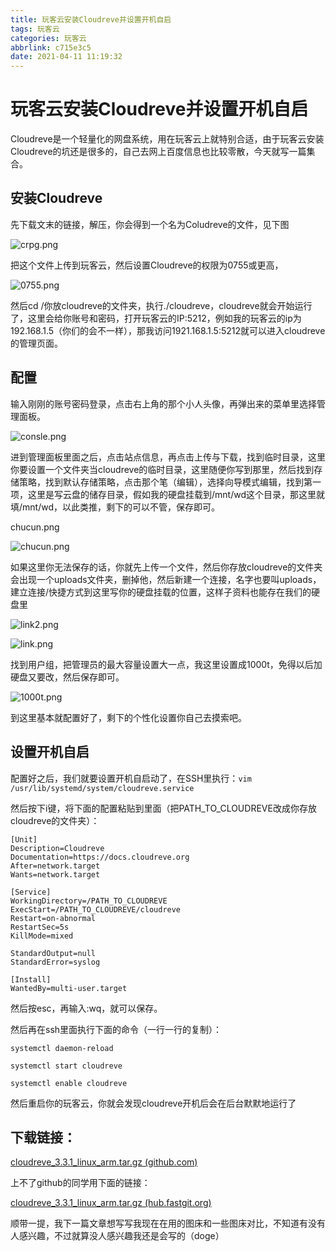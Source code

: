 ```yaml
---
title: 玩客云安装Cloudreve并设置开机自启
tags: 玩客云
categories: 玩客云
abbrlink: c715e3c5
date: 2021-04-11 11:19:32
---
```


# 玩客云安装Cloudreve并设置开机自启

Cloudreve是一个轻量化的网盘系统，用在玩客云上就特别合适，由于玩客云安装Cloudreve的坑还是很多的，自己去网上百度信息也比较零散，今天就写一篇集合。

## 安装Cloudreve

先下载文末的链接，解压，你会得到一个名为Coludreve的文件，见下图

![crpg.png](https://ivanstar.gitee.io/markdown-photo/cr/crpg.png)

把这个文件上传到玩客云，然后设置Cloudreve的权限为0755或更高，

![0755.png](https://ivanstar.gitee.io/markdown-photo/cr/0755.png)

然后cd /你放cloudreve的文件夹，执行./cloudreve，cloudreve就会开始运行了，这里会给你账号和密码，打开玩客云的IP:5212，例如我的玩客云的ip为192.168.1.5（你们的会不一样），那我访问1921.168.1.5:5212就可以进入cloudreve的管理页面。

## 配置 

输入刚刚的账号密码登录，点击右上角的那个小人头像，再弹出来的菜单里选择管理面板。

![consle.png](https://ivanstar.gitee.io/markdown-photo/cr/consle.png)

进到管理面板里面之后，点击站点信息，再点击上传与下载，找到临时目录，这里你要设置一个文件夹当cloudreve的临时目录，这里随便你写到那里，然后找到存储策略，找到默认存储策略，点击那个笔（编辑），选择向导模式编辑，找到第一项，这里是写云盘的储存目录，假如我的硬盘挂载到/mnt/wd这个目录，那这里就填/mnt/wd，以此类推，剩下的可以不管，保存即可。

chucun.png

![chucun.png](https://ivanstar.gitee.io/markdown-photo/cr/chucun.png)

如果这里你无法保存的话，你就先上传一个文件，然后你存放cloudreve的文件夹会出现一个uploads文件夹，删掉他，然后新建一个连接，名字也要叫uploads，建立连接/快捷方式到这里写你的硬盘挂载的位置，这样子资料也能存在我们的硬盘里

![link2.png](https://ivanstar.gitee.io/markdown-photo/cr/link2.png)

![link.png](https://ivanstar.gitee.io/markdown-photo/cr/link.png)

找到用户组，把管理员的最大容量设置大一点，我这里设置成1000t，免得以后加硬盘又要改，然后保存即可。

![1000t.png](https://ivanstar.gitee.io/markdown-photo/cr/1000t.png)

到这里基本就配置好了，剩下的个性化设置你自己去摸索吧。

## 设置开机自启

配置好之后，我们就要设置开机自启动了，在SSH里执行：``vim /usr/lib/systemd/system/cloudreve.service``

然后按下i键，将下面的配置粘贴到里面（把PATH_TO_CLOUDREVE改成你存放cloudreve的文件夹）：

```text
[Unit]
Description=Cloudreve
Documentation=https://docs.cloudreve.org
After=network.target
Wants=network.target

[Service]
WorkingDirectory=/PATH_TO_CLOUDREVE
ExecStart=/PATH_TO_CLOUDREVE/cloudreve
Restart=on-abnormal
RestartSec=5s
KillMode=mixed

StandardOutput=null
StandardError=syslog

[Install]
WantedBy=multi-user.target
```

然后按esc，再输入:wq，就可以保存。

然后再在ssh里面执行下面的命令（一行一行的复制）：

```text
systemctl daemon-reload
```

```text
systemctl start cloudreve
```

```text
systemctl enable cloudreve
```

然后重启你的玩客云，你就会发现cloudreve开机后会在后台默默地运行了



## 下载链接：

[cloudreve_3.3.1_linux_arm.tar.gz (github.com)](https://github.com/cloudreve/Cloudreve/releases/download/3.3.1/cloudreve_3.3.1_linux_arm.tar.gz)

上不了github的同学用下面的链接：

[cloudreve_3.3.1_linux_arm.tar.gz (hub.fastgit.org)](https://hub.fastgit.org/cloudreve/Cloudreve/releases/download/3.3.1/cloudreve_3.3.1_linux_arm.tar.gz)

顺带一提，我下一篇文章想写写我现在在用的图床和一些图床对比，不知道有没有人感兴趣，不过就算没人感兴趣我还是会写的（doge）